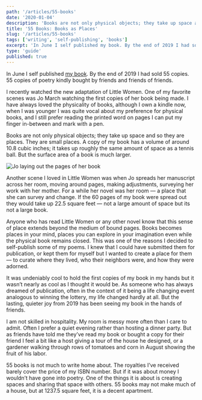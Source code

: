 ```yaml
---
path: '/articles/55-books'
date: '2020-01-04'
description: 'Books are not only physical objects; they take up space and so they are places.'
title: '55 Books: Books as Places'
slug: '/articles/55-books'
tags: ['writing', 'self-publishing', 'books']
excerpt: 'In June I self published my book. By the end of 2019 I had sold 55 copies. 55 copies of poetry kindly bought by friends and friends of friends. I recently watched the new adaptation of Little Women. One of my favorite scenes was Jo March watching the first copies of her book being made. I have always loved the physicality of books, although I own a kindle now, when I was younger I was quite vocal about my preference for physical books, and I still prefer reading the printed word on pages I can put my finger in-between and mark with a pen.'
type: 'guide'
published: true
---
```


In June I self published [my book](/poetry/seasons-of-thought/). By the end of 2019 I had sold 55 copies. 55 copies of poetry kindly bought by friends and friends of friends.

I recently watched the new adaptation of Little Women. One of my favorite scenes was Jo March watching the first copies of her book being made. I have always loved the physicality of books, although I own a kindle now, when I was younger I was quite vocal about my preference for physical books, and I still prefer reading the printed word on pages I can put my finger in-between and mark with a pen.

Books are not only physical objects; they take up space and so they are places. They are small places. A copy of my book has a volume of around 10.8 cubic inches; it takes up roughly the same amount of space as a tennis ball. But the surface area of a book is much larger.

![Jo laying out the pages of her book](../assets/little-women-pages.png)

Another scene I loved in Little Women was when Jo spreads her manuscript across her room, moving around pages, making adjustments, surveying her work with her mother. For a while her novel was her room — a place that she can survey and change. If the 60 pages of my book were spread out they would take up 22.5 square feet — not a large amount of space but its not a large book.

Anyone who has read Little Women or any other novel know that this sense of place extends beyond the medium of bound pages. Books becomes places in your mind, places you can explore in your imagination even while the physical book remains closed. This was one of the reasons I decided to self-publish some of my poems. I knew that I could have submitted them for publication, or kept them for myself but I wanted to create a place for them — to curate where they lived, who their neighbors were, and how they were adorned.

It was undeniably cool to hold the first copies of my book in my hands but it wasn’t nearly as cool as I thought it would be. As someone who has always dreamed of publication, often in the context of it being a life changing event analogous to winning the lottery, my life changed hardly at all. But the lasting, quieter joy from 2019 has been seeing my book in the hands of friends.

I am not skilled in hospitality. My room is messy more often than I care to admit. Often I prefer a quiet evening rather than hosting a dinner party. But as friends have told me they’ve read my book or bought a copy for their friend I feel a bit like a host giving a tour of the house he designed, or a gardener walking through rows of tomatoes and corn in August showing the fruit of his labor.

55 books is not much to write home about. The royalties I’ve received barely cover the price of my ISBN number. But if it was about money I wouldn’t have gone into poetry. One of the things it is about is creating spaces and sharing that space with others. 55 books may not make much of a house, but at 1237.5 square feet, it is a decent apartment.
